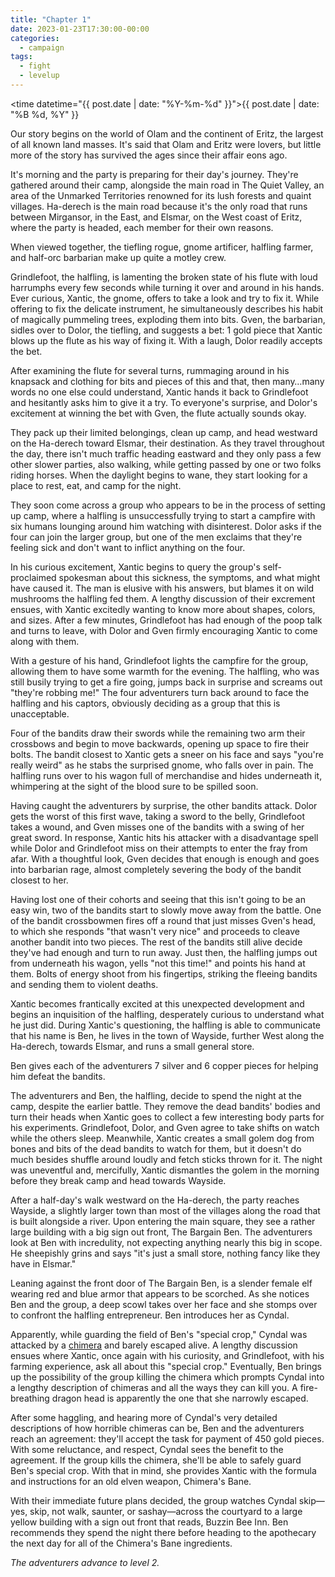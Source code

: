 ```yaml
---
title: "Chapter 1"
date: 2023-01-23T17:30:00-00:00
categories:
  - campaign
tags:
  - fight
  - levelup
---
```

<time datetime="{{ post.date | date: "%Y-%m-%d" }}">{{ post.date | date: "%B %d, %Y" }}</time>
    
Our story begins on the world of Olam and the continent of Eritz, the largest of all known land
masses. It's said that Olam and Eritz were lovers, but little more of the story has survived the
ages since their affair eons ago. 
 
It's morning and the party is preparing for their day's journey. They're gathered around their
camp, alongside the main road in The Quiet Valley, an area of the Unmarked Territories renowned
for its lush forests and quaint villages. Ha-derech is the main road because it's the only road
that runs between Mirgansor, in the East, and Elsmar, on the West coast of Eritz, where the party
is headed, each member for their own reasons. 
 
When viewed together, the tiefling rogue, gnome artificer, halfling farmer, and half-orc barbarian
make up quite a motley crew.  
 
Grindlefoot, the halfling, is lamenting the broken state of his flute with loud harrumphs every
few seconds while turning it over and around in his hands. Ever curious, Xantic, the gnome, offers
to take a look and try to fix it. While offering to fix the delicate instrument, he simultaneously
describes his habit of magically pummeling trees, exploding them into bits. Gven, the barbarian,
sidles over to Dolor, the tiefling, and suggests a bet: 1 gold piece that Xantic blows up the
flute as his way of fixing it. With a laugh, Dolor readily accepts the bet. 
 
After examining the flute for several turns, rummaging around in his knapsack and clothing for
bits and pieces of this and that, then many…many words no one else could understand, Xantic hands
it back to Grindlefoot and hesitantly asks him to give it a try. To everyone's surprise, and
Dolor's excitement at winning the bet with Gven, the flute actually sounds okay. 
 
They pack up their limited belongings, clean up camp, and head westward on the Ha-derech toward
Elsmar, their destination. As they travel throughout the day, there isn't much traffic heading
eastward and they only pass a few other slower parties, also walking, while getting passed by
one or two folks riding horses. When the daylight begins to wane, they start looking for a place
to rest, eat, and camp for the night. 
 
They soon come across a group who appears to be in the process of setting up camp, where a
halfling is unsuccessfully trying to start a campfire with six humans lounging around him watching
with disinterest. Dolor asks if the four can join the larger group, but one of the men exclaims
that they're feeling sick and don't want to inflict anything on the four. 
 
In his curious excitement, Xantic begins to query the group's self-proclaimed spokesman about
this sickness, the symptoms, and what might have caused it. The man is elusive with his answers,
but blames it on wild mushrooms the halfling fed them. A lengthy discussion of their excrement
ensues, with Xantic excitedly wanting to know more about shapes, colors, and sizes. After a few
minutes, Grindlefoot has had enough of the poop talk and turns to leave, with Dolor and Gven
firmly encouraging Xantic to come along with them. 
 
With a gesture of his hand, Grindlefoot lights the campfire for the group, allowing them to have
some warmth for the evening. The halfling, who was still busily trying to get a fire going, jumps
back in surprise and screams out "they're robbing me!" The four adventurers turn back around to
face the halfling and his captors, obviously deciding as a group that this is unacceptable. 
 
Four of the bandits draw their swords while the remaining two arm their crossbows and begin to
move backwards, opening up space to fire their bolts. The bandit closest to Xantic gets a sneer
on his face and says "you're really weird" as he stabs the surprised gnome, who falls over in
pain. The halfling runs over to his wagon full of merchandise and hides underneath it, whimpering
at the sight of the blood sure to be spilled soon.  
 
Having caught the adventurers by surprise, the other bandits attack. Dolor gets the worst of this
first wave, taking a sword to the belly, Grindlefoot takes a wound, and Gven misses one of the
bandits with a swing of her great sword. In response, Xantic hits his attacker with a disadvantage
spell while Dolor and Grindlefoot miss on their attempts to enter the fray from afar. With a
thoughtful look, Gven decides that enough is enough and goes into barbarian rage, almost completely
severing the body of the bandit closest to her. 
 
Having lost one of their cohorts and seeing that this isn't going to be an easy win, two of the
bandits start to slowly move away from the battle. One of the bandit crossbowmen fires off a round
that just misses Gven's head, to which she responds "that wasn't very nice" and proceeds to cleave
another bandit into two pieces. The rest of the bandits still alive decide they've had enough and
turn to run away. Just then, the halfling jumps out from underneath his wagon, yells "not this
time!" and points his hand at them. Bolts of energy shoot from his fingertips, striking the fleeing
bandits and sending them to violent deaths. 
 
Xantic becomes frantically excited at this unexpected development and begins an inquisition of the
halfling, desperately curious to understand what he just did. During Xantic's questioning, the
halfling is able to communicate that his name is Ben, he lives in the town of Wayside, further West
along the Ha-derech, towards Elsmar, and runs a small general store. 

Ben gives each of the adventurers 7 silver and 6 copper pieces for helping him defeat the bandits.

The adventurers and Ben, the halfling, decide to spend the night at the camp, despite the earlier
battle. They remove the dead bandits' bodies and turn their heads when Xantic goes to collect a few
interesting body parts for his experiments. Grindlefoot, Dolor, and Gven agree to take shifts on
watch while the others sleep. Meanwhile, Xantic creates a small golem dog from bones and bits of
the dead bandits to watch for them, but it doesn't do much besides shuffle around loudly and fetch
sticks thrown for it. The night was uneventful and, mercifully, Xantic dismantles the golem in the
morning before they break camp and head towards Wayside. 
 
After a half-day's walk westward on the Ha-derech, the party reaches Wayside, a slightly larger
town than most of the villages along the road that is built alongside a river. Upon entering the
main square, they see a rather large building with a big sign out front, The Bargain Ben. The
adventurers look at Ben with incredulity, not expecting anything nearly this big in scope. He
sheepishly grins and says "it's just a small store, nothing fancy like they have in Elsmar." 
 
Leaning against the front door of The Bargain Ben, is a slender female elf wearing red and blue
armor that appears to be scorched. As she notices Ben and the group, a deep scowl takes over her
face and she stomps over to confront the halfling entrepreneur. Ben introduces her as Cyndal.  
 
Apparently, while guarding the field of Ben's "special crop," Cyndal was attacked by a
[chimera](https://forgottenrealms.fandom.com/wiki/Chimera) and barely escaped alive. A lengthy
discussion ensues where Xantic, once again with his curiosity, and Grindlefoot, with his farming
experience, ask all about this "special crop." Eventually, Ben brings up the possibility of the
group killing the chimera which prompts Cyndal into a lengthy description of chimeras and all
the ways they can kill you. A fire-breathing dragon head is apparently the one that she narrowly
escaped. 
 
After some haggling, and hearing more of Cyndal's very detailed descriptions of how horrible
chimeras can be, Ben and the adventurers reach an agreement: they'll accept the task for payment
of 450 gold pieces. With some reluctance, and respect, Cyndal sees the benefit to the agreement.
If the group kills the chimera, she'll be able to safely guard Ben's special crop. With that in
mind, she provides Xantic with the formula and instructions for an old elven weapon, Chimera's
Bane. 
 
With their immediate future plans decided, the group watches Cyndal skip—yes, skip, not walk,
saunter, or sashay—across the courtyard to a large yellow building with a sign out front that
reads, Buzzin Bee Inn. Ben recommends they spend the night there before heading to the apothecary
the next day for all of the Chimera's Bane ingredients. 

_The adventurers advance to level 2._
